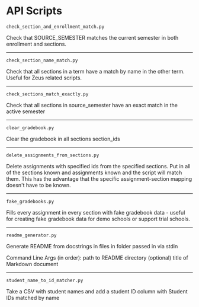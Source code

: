 API Scripts
===

`check_section_and_enrollment_match.py`

Check that SOURCE_SEMESTER matches the current semester in both enrollment and sections.

---
`check_section_name_match.py`

Check that all sections in a term have a match by name in the other term.
Useful for Zeus related scripts.


---
`check_sections_match_exactly.py`

Check that all sections in source_semester have an exact match in the active semester

---
`clear_gradebook.py`

Clear the gradebook in all sections section_ids

---
`delete_assignments_from_sections.py`

Delete assignments with specified ids from the specified sections.
Put in all of the sections known and assignments known and the script will match them.
This has the advantage that the specific assignment-section mapping doesn't have to be known.


---
`fake_gradebooks.py`


Fills every assignment in every section with fake gradebook data - useful
for creating fake gradebook data for demo schools or support trial schools.


---
`readme_generator.py`

Generate README from docstrings in files in folder passed in via stdin

Command Line Args (in order):
    path to README directory
    (optional) title of Markdown document


---
`student_name_to_id_matcher.py`

Take a CSV with student names and add a student ID column with Student IDs matched by name

